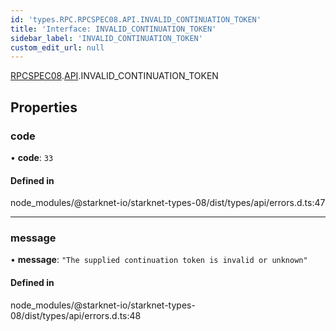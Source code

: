 ```yaml
---
id: 'types.RPC.RPCSPEC08.API.INVALID_CONTINUATION_TOKEN'
title: 'Interface: INVALID_CONTINUATION_TOKEN'
sidebar_label: 'INVALID_CONTINUATION_TOKEN'
custom_edit_url: null
---
```


[RPCSPEC08](../namespaces/types.RPC.RPCSPEC08.md).[API](../namespaces/types.RPC.RPCSPEC08.API.md).INVALID_CONTINUATION_TOKEN

## Properties

### code

• **code**: `33`

#### Defined in

node_modules/@starknet-io/starknet-types-08/dist/types/api/errors.d.ts:47

---

### message

• **message**: `"The supplied continuation token is invalid or unknown"`

#### Defined in

node_modules/@starknet-io/starknet-types-08/dist/types/api/errors.d.ts:48
